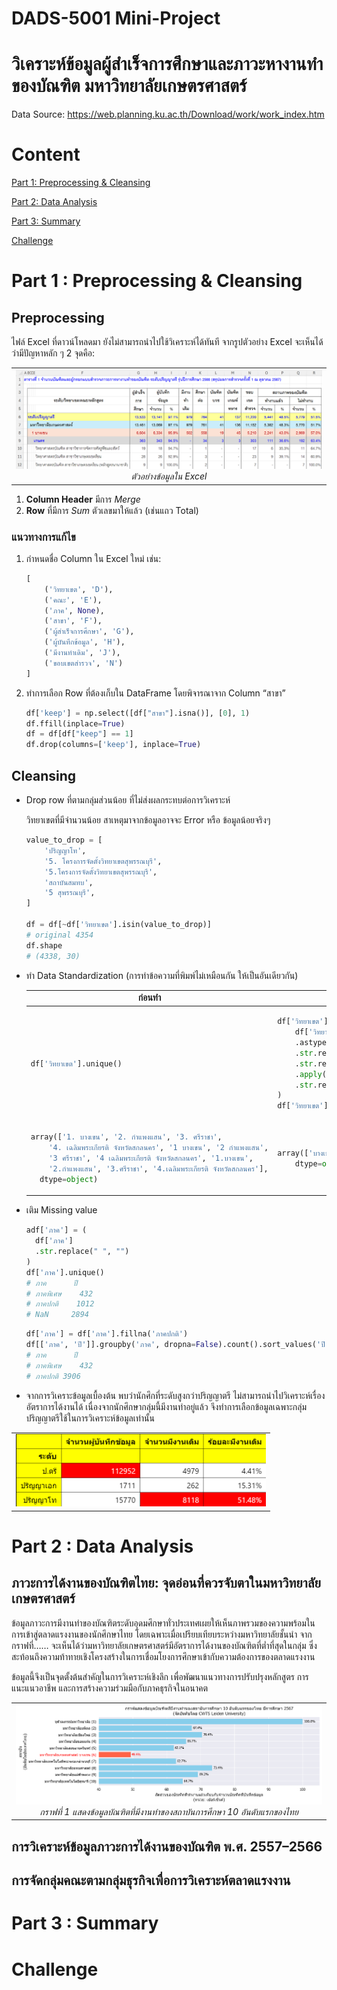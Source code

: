 <a id="top"></a>
# DADS-5001 Mini-Project
# วิเคราะห์ข้อมูลผู้สำเร็จการศึกษาและภาวะหางานทำของบัณฑิต มหาวิทยาลัยเกษตรศาสตร์

Data Source: https://web.planning.ku.ac.th/Download/work/work_index.htm

# Content

[Part 1: Preprocessing & Cleansing](#part1)

[Part 2: Data Analysis](#part2)

[Part 3: Summary](#part3)

[Challenge](#challenge)

<a id="part1"></a>
# Part 1 : Preprocessing & Cleansing

## Preprocessing

ไฟล์ Excel ที่ดาวน์โหลดมา ยังไม่สามารถนำไปใช้วิเคราะห์ได้ทันที จากรูปตัวอย่าง Excel จะเห็นได้ว่ามีปัญหาหลัก ๆ 2 จุดคือ:

<table>
  <tr>
    <td align="center">
      <img src="./images/preprocessing_01.png" /><br>
      <em>ตัวอย่างข้อมูลใน Excel</em>
    </td>
  </tr>
</table>

1. **Column Header** มีการ *Merge*
2. **Row** ที่มีการ *Sum* ตัวเลขมาให้แล้ว (เช่นแถว Total)

### แนวทางการแก้ไข

1. กำหนดชื่อ Column ใน Excel ใหม่ เช่น:

   ```python
   [
       ('วิทยาเขต', 'D'),
       ('คณะ', 'E'),
       ('ภาค', None),
       ('สาขา', 'F'),
       ('ผู้สำเร็จการศึกษา', 'G'),
       ('ผู้บันทึกข้อมูล', 'H'),
       ('มีงานทำเดิม', 'J'),
       ('ขอบเขตสำรวจ', 'N')
   ]
   ```

2. ทำการเลือก Row ที่ต้องเก็บใน DataFrame โดยพิจารณาจาก Column “สาขา”

    ```python
    df['keep'] = np.select([df["สาขา"].isna()], [0], 1)
    df.ffill(inplace=True)
    df = df[df["keep"] == 1]
    df.drop(columns=['keep'], inplace=True)
    ```

## Cleansing
- Drop row ที่ตามกลุ่มส่วนน้อย ที่ไม่ส่งผลกระทบต่อการวิเคราะห์

  วิทยาเขตที่มีจำนวนน้อย สาเหตุมาจากข้อมูลอาจจะ Error หรือ ข้อมูลน้อยจริงๆ

  ```python
  value_to_drop = [
      'ปริญญาโท',
      '5. โครงการจัดตั้งวิทยาเขตสุพรรณบุรี',
      '5.โครงการจัดตั้งวิทยาเขตสุพรรณบุรี',
      'สถาบันสมทบ',
      '5 สุพรรณบุรี',
  ]

  df = df[~df['วิทยาเขต'].isin(value_to_drop)]
  # original 4354
  df.shape
  # (4338, 30)
  ```
- ทำ Data Standardization (การทำข้อความที่พิมพ์ไม่เหมือนกัน ให้เป็นอันเดียวกัน)

  <table style="border-collapse: collapse; width: 100%; font-family: Arial, sans-serif;">
    <thead>
      <tr>
      <th style="text-align: center;">ก่อนทำ</th>
      <th style="text-align: center;">หลังทำ</th>
      </tr>
    </thead>
  <tbody>
  <tr>
  <td>

  ```python
  df['วิทยาเขต'].unique()
  ```
  </td>
  <td>

  ```python
  df['วิทยาเขต'] = (
      df['วิทยาเขต']
      .astype(str)
      .str.replace(". ", ".", regex=False)
      .str.replace(" ", ".", regex=False)
      .apply(lambda x: re.sub(r'^[0-9]\.\s*', '', x))
      .str.replace(".", " ", regex=False)
  )
  df['วิทยาเขต'].unique()
  ```
  </td>
  </tr>
  <tr>
  <td>

  ```python
  array(['1. บางเขน', '2. กำแพงแสน', '3. ศรีราชา',
      '4. เฉลิมพระเกียรติ จังหวัดสกลนคร', '1 บางเขน', '2 กำแพงแสน',
      '3 ศรีราชา', '4 เฉลิมพระเกียรติ จังหวัดสกลนคร', '1.บางเขน',
      '2.กำแพงแสน', '3.ศรีราชา', '4.เฉลิมพระเกียรติ จังหวัดสกลนคร'],
    dtype=object)
  ```
  </td>
  <td>

  ```python
  array(['บางเขน', 'กำแพงแสน', 'ศรีราชา', 'เฉลิมพระเกียรติ จังหวัดสกลนคร'],
      dtype=object)
  ```
  </td>
  </tr>
  </tbody>
  </table>

- เติม Missing value

  ```python
  adf['ภาค'] = (
    df['ภาค']
    .str.replace(" ", "")
  )
  df['ภาค'].unique()
  # ภาค	     ปี
  # ภาคพิเศษ	432
  # ภาคปกติ    1012
  # NaN	    2894
  ```
  
  ```python
  df['ภาค'] = df['ภาค'].fillna('ภาคปกติ')
  df[['ภาค', 'ปี']].groupby('ภาค', dropna=False).count().sort_values('ปี')
  # ภาค	     ปี
  # ภาคพิเศษ	432
  # ภาคปกติ	3906
  ```

- จากการวิเคราะข้อมูลเบื้องต้น พบว่านักศึกที่ระดับสูงกว่าปริญญาตรี ไม่สามารถนำไปวิเคราะห์เรื่องอัตราการได้งานได้ เนื่องจากนักศึกษากลุ่มนี้มีงานทำอยู่แล้ว จึงทำการเลือกข้อมูลเฉพาะกลุ่มปริญญาตรีใช้ในการวิเคราะห์ข้อมูลเท่านั้น
  
<table align="center">
  <tr>
    <td align="center">
      <img src=".\images\cleansing_01.png" width="400"/><br>
      <em></em>
    </td>
  </tr>
</table>


<a id="part2"></a>
# Part 2 : Data Analysis

## ภาวะการได้งานของบัณฑิตไทย: จุดอ่อนที่ควรจับตาในมหาวิทยาลัยเกษตรศาสตร์

ข้อมูลภาวะการมีงานทำของบัณฑิตระดับอุดมศึกษาทั่วประเทศเผยให้เห็นภาพรวมของความพร้อมในการเข้าสู่ตลาดแรงงานของนักศึกษาไทย โดยเฉพาะเมื่อเปรียบเทียบระหว่างมหาวิทยาลัยชั้นนำ จากกราฟที่…… จะเห็นได้ว่ามหาวิทยาลัยเกษตรศาสตร์มีอัตราการได้งานของบัณฑิตที่ต่ำที่สุดในกลุ่ม ซึ่งสะท้อนถึงความท้าทายเชิงโครงสร้างในการเชื่อมโยงการศึกษาเข้ากับความต้องการของตลาดแรงงาน

ข้อมูลนี้จึงเป็นจุดตั้งต้นสำคัญในการวิเคราะห์เชิงลึก เพื่อพัฒนาแนวทางการปรับปรุงหลักสูตร การแนะแนวอาชีพ และการสร้างความร่วมมือกับภาคธุรกิจในอนาคต

<table>
  <tr>
    <td align="center">
      <img src="./images/part2_intro.png" /><br>
      <em>กราฟที่ 1 แสดงข้อมูลบัณฑิตที่มีงานทำของสถาบันการศึกษา 10 อันดับแรกของไทย</em>
    </td>
  </tr>
</table>

## การวิเคราะห์ข้อมูลภาวะการได้งานของบัณฑิต พ.ศ. 2557–2566

## การจัดกลุ่มคณะตามกลุ่มธุรกิจเพื่อการวิเคราะห์ตลาดแรงงาน

<a id="part3"></a>
# Part 3 : Summary

<a id="challenge"></a>
# Challenge
